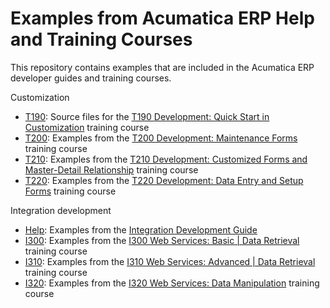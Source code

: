 # Examples from Acumatica ERP Help and Training Courses

This repository contains examples that are included in the Acumatica ERP developer guides and training courses.

Customization

 * [T190](Customization/T190): Source files for the [T190 Development: Quick Start in Customization](https://openuni.acumatica.com/courses/development/t190-quick-start-in-customization/) training course
 * [T200](Customization/T200): Examples from the [T200 Development: Maintenance Forms](https://openuni.acumatica.com/courses/development/t200-maintenance-forms/) training course
 * [T210](Customization/T210): Examples from the [T210 Development: Customized Forms and Master-Detail Relationship](https://openuni.acumatica.com/courses/development/t210-customized-forms-and-master-detail-relationship/) training course
 * [T220](Customization/T220): Examples from the [T220 Development: Data Entry and Setup Forms](https://openuni.acumatica.com/courses/development/t220-data-entry-and-setup-forms/) training course
<!--- * [T230](Customization/T230): Examples from the [T230 Development: Actions](https://openuni.acumatica.com/courses/development/t230-actions/) training course
 * [T240](Customization/T240): Examples from the [T240 Development: Processing Forms](https://openuni.acumatica.com/courses/development/t240-processing-forms/) training course
 * [T250](Customization/T250): Examples from the [T250 Development: Inquiry Forms](https://openuni.acumatica.com/courses/development/t250-inquiry-forms/) training course --->

Integration development

  * [Help](IntegrationDevelopment/Help): Examples from the [Integration Development Guide](https://help-2019r2.acumatica.com/Help?ScreenId=ShowWiki&pageid=ff22837c-cd3a-410e-b768-88ca6e53b165)
  * [I300](IntegrationDevelopment/I300): Examples from the [I300 Web Services: Basic | Data Retrieval](https://openuni.acumatica.com/courses/integration/i300-web-services-basic-data-retrieval/) training course
  * [I310](IntegrationDevelopment/I310): Examples from the [I310 Web Services: Advanced | Data Retrieval](https://openuni.acumatica.com/courses/integration/i310-web-services-advanced-data-retrieval/) training course
  * [I320](IntegrationDevelopment/I320): Examples from the [I320 Web Services: Data Manipulation](https://openuni.acumatica.com/courses/integration/i320-web-services-data-manipulation/) training course